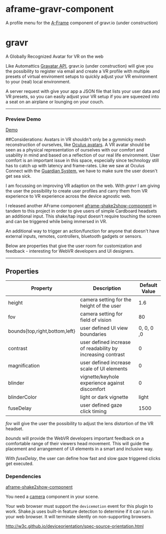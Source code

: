 # aframe-gravr-component
A profile menu for the [A-Frame](https://aframe.io) component of gravr.io (under construction) 

# gravr
A Globally Recognized Avatar for VR on the web


Like Automattics [Gravatar API](https://www.gravatar.com), gravr.io (under construction) will give you the possibility to register via email and create a VR profile with multiple presets of virtual enviroment setups to quickly adjust your VR environment to your (real) local environment.


A server request with give your app a JSON file that lists your user data and VR presets, so you can easily adjust your VR setup if you are squeezed into a seat on an airplane or lounging on your couch.


---

### Preview Demo


[Demo](http://rolanddubois.com/webvr/gravr-component/)


##Considerations:
Avatars in VR shouldn't only be a gymmicky mesh reconstruction of ourselves, like [Oculus avatars](http://www.theverge.com/2016/10/6/13177082/oculus-rift-avatars-vr-virtual-reality/in/12953919). A VR avatar should be seen as a physical representation of ourselves with our comfort and usability in mind and based on a reflection of our real life environment.
User comfort is an important issue in this space, especially since technology still has to catch up with latency and frame-rates. Like we saw at Oculus Connect with the [Guardian System](https://www.youtube.com/watch?v=g95GpyaI1e8&index=10&list=PLL2xVXGs1SP7RjXUBwur43flR7tRcbYLD), we have to make sure the user doesn't get sea sick.


I am focussing on improving VR adaption on the web. With _gravr_ I am giving the user the possibility to create user profiles and carry them from VR experience to VR experience across the device agnostic web.


I released another AFrame component [aframe-shake2show-component](https://github.com/rdub80/aframe-shake2show-component)
in tandem to this project in order to give users of simple Cardboard headsets an additional input. This shake/tap input doesn't require touching the screen and can be triggered while being immersed in VR.


An additional way to trigger an action/function for anyone that doesn't have external inputs, remotes, controllers, bluetooth gadgets or sensors. 


Below are properties that give the user room for customization and feedback - interesting for WebVR developers and UI designers.


---




## Properties


| Property                       | Description                                                    | Default Value |
| ----------------------------   | ------------------------------------------------------------   | ------------- |
| height                         | camera setting for the height of the user                      | 1.6           |
| fov                            | camera setting for field of vision                             | 80            |
| bounds{top,right,bottom,left}  | user defined UI view boundaries                                | 0, 0, 0 ,0    |
| contrast                       | user defined increase of readability by increasing contrast    | 0             |
| magnification                  | user defined increase scale of UI elements                     | 0             |
| blinder                        | vignette/keyhole experience against discomfort                 | 0             |
| blinderColor                   | light or dark vignette                                         | light         |
| fuseDelay                      | user defined gaze click timing                                 | 1500          |




_fov_ will give the user the possibility to adjust the lens distortion of the VR headset.


_bounds_ will provide the WebVR developers important feedback on a comfortable range of their viewers head movement. This will guide the placement and arrangement of UI elements in a smart and inclusive way.


With _fuseDelay_, the user can define how fast and slow gaze triggered clicks get executed.



### Dependencies


[aframe-shake2show-component](https://github.com/rdub80/aframe-shake2show-component)


You need a [camera](https://aframe.io/docs/0.3.0/components/camera.html) component in your scene. 


Your web browser must support the `devicemotion` event for this plugin to work. Shake.js uses built-in feature detection to determine if it can run in your web browser. It will terminate silently on non-supporting browsers.


http://w3c.github.io/deviceorientation/spec-source-orientation.html




